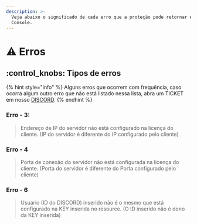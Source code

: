 ```yaml
---
description: >-
  Veja abaixo o significado de cada erro que a proteção pode retornar em seu
  Console.
---
```


# ⚠ Erros

## :control\_knobs: Tipos de erros

{% hint style="info" %}
Alguns erros que ocorrem com frequência, caso ocorra algum outro erro que não está listado nessa lista, abra um TICKET em nosso [DISCORD](https://discord.gg/SQUDj3DVU7).
{% endhint %}

### Erro - 3:

> Endereço de IP do servidor não está configurado na licença do cliente. (IP do servidor é diferente do IP configurado pelo cliente)

### Erro - 4

> Porta de conexão do servidor não está configurada na licença do cliente. (Porta do servidor é diferente do Porta configurado pelo cliente)

### Erro - 6

> Usuário (ID do DISCORD) inserido não é o mesmo que está configurado na KEY inserida no resource. (O ID inserido não é dono da KEY inserida)

